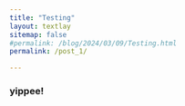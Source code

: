 ```yaml
---
title: "Testing"
layout: textlay
sitemap: false
#permalink: /blog/2024/03/09/Testing.html
permalink: /post_1/

---
```


### yippee!

